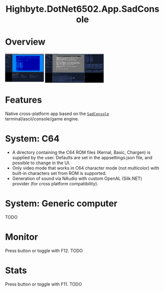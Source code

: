 <h1 align="center">Highbyte.DotNet6502.App.SadConsole</h1>

# Overview
<img align="top" src="Screenshots/SadConsole_C64_Basic.png" width="25%" height="25%" title="SadConsole rendering in native SadConsole host window" /> <img align="top" src="Screenshots/SadConsole_C64_Monitor.png" width="38%" height="38%" title="SadConsole rendering in native SadConsole host window" />

# Features
Native cross-platform app based on the [`SadConsole`](https://github.com/Thraka/SadConsole) terminal/ascii/console/game engine.

# System: C64 
- A directory containing the C64 ROM files (Kernal, Basic, Chargen) is supplied by the user. Defaults are set in the appsettings.json file, and possible to change in the UI.
- Only video mode that works in C64 character mode (not multicolor) with built-in characters set from ROM is supported. 
- Generation of sound via NAudio with custom OpenAL (Silk.NET) provider (for cross platform compatibility).

# System: Generic computer 
TODO

# Monitor
Press button or toggle with F12.
TODO

# Stats
Press button or toggle with F11.
TODO
